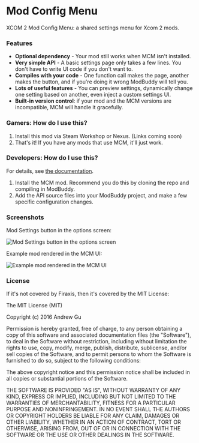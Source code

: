 # Mod Config Menu

XCOM 2 Mod Config Menu: a shared settings menu for Xcom 2 mods.

### Features

* **Optional dependency** - Your mod still works when MCM isn't installed.
* **Very simple API** - A basic settings page only takes a few lines. You don't have to write UI code if you don't want to.
* **Compiles with your code** - One function call makes the page, another makes the button, and if you're doing it wrong ModBuddy will tell you.
* **Lots of useful features** - You can preview settings, dynamically change one setting based on another, even inject a custom settings UI.
* **Built-in version control**: if your mod and the MCM versions are incompatible, MCM will handle it gracefully.

### Gamers: How do I use this?

1. Install this mod via Steam Workshop or Nexus. (Links coming soon)
2. That's it! If you have any mods that use MCM, it'll just work.

### Developers: How do I use this?

For details, see [the documentation](https://github.com/andrewgu/ModConfigMenu/blob/master/documentation/intro.md).

1. Install the MCM mod. Recommend you do this by cloning the repo and compiling in ModBuddy.
2. Add the API source files into your ModBuddy project, and make a few specific configuration changes.

### Screenshots

Mod Settings button in the options screen:

![Mod Settings button in the options screen](https://raw.githubusercontent.com/andrewgu/ModConfigMenu/master/Res/screen1.jpg "Mod Settings button in the options screen")

Example mod rendered in the MCM UI:

![Example mod rendered in the MCM UI](https://raw.githubusercontent.com/andrewgu/ModConfigMenu/master/Res/screen2.jpg "Example mod rendered in the MCM UI")

### License

If it's not covered by Firaxis, then it's covered by the MIT License:

The MIT License (MIT)

Copyright (c) 2016 Andrew Gu

Permission is hereby granted, free of charge, to any person obtaining a copy
of this software and associated documentation files (the "Software"), to deal
in the Software without restriction, including without limitation the rights
to use, copy, modify, merge, publish, distribute, sublicense, and/or sell
copies of the Software, and to permit persons to whom the Software is
furnished to do so, subject to the following conditions:

The above copyright notice and this permission notice shall be included in all
copies or substantial portions of the Software.

THE SOFTWARE IS PROVIDED "AS IS", WITHOUT WARRANTY OF ANY KIND, EXPRESS OR
IMPLIED, INCLUDING BUT NOT LIMITED TO THE WARRANTIES OF MERCHANTABILITY,
FITNESS FOR A PARTICULAR PURPOSE AND NONINFRINGEMENT. IN NO EVENT SHALL THE
AUTHORS OR COPYRIGHT HOLDERS BE LIABLE FOR ANY CLAIM, DAMAGES OR OTHER
LIABILITY, WHETHER IN AN ACTION OF CONTRACT, TORT OR OTHERWISE, ARISING FROM,
OUT OF OR IN CONNECTION WITH THE SOFTWARE OR THE USE OR OTHER DEALINGS IN THE
SOFTWARE.
